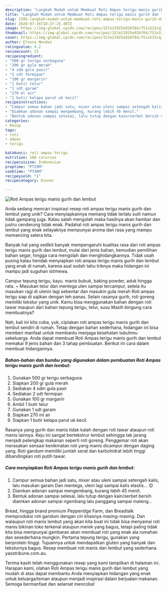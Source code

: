 ```yaml
---
description: "Langkah Mudah untuk Membuat Roti Ampas terigu manis gurih dan lembut, Enak Banget"
title: "Langkah Mudah untuk Membuat Roti Ampas terigu manis gurih dan lembut, Enak Banget"
slug: 1395-langkah-mudah-untuk-membuat-roti-ampas-terigu-manis-gurih-dan-lembut-enak-banget
date: 2020-07-16T18:37:25.407Z
image: https://img-global.cpcdn.com/recipes/157e21925e926f84/751x532cq70/roti-ampas-terigu-manis-gurih-dan-lembut-foto-resep-utama.jpg
thumbnail: https://img-global.cpcdn.com/recipes/157e21925e926f84/751x532cq70/roti-ampas-terigu-manis-gurih-dan-lembut-foto-resep-utama.jpg
cover: https://img-global.cpcdn.com/recipes/157e21925e926f84/751x532cq70/roti-ampas-terigu-manis-gurih-dan-lembut-foto-resep-utama.jpg
author: Elnora Mendez
ratingvalue: 4.2
reviewcount: 15
recipeingredient:
- "500 gr terigu serbaguna"
- "200 gr gula merah"
- "4 sdm gula pasir"
- "2 sdt fermipan"
- "100 gr margarin"
- "1 butir telur"
- "1 sdt garam"
- "270 ml air"
- "1 butir kelapa parut uk kecil"
recipeinstructions:
- "Campur semua bahan jadi satu, mixer atau uleni sampai setengah kalis, lalu masukan garam Dan mentega, uleni lagi sampai kalis elastis... 😊"
- "Diamkan adonan sampai mengembang, kurang lebih 45 menit."
- "Bentuk adonan sampai selesai, lalu tutup dengan kain/serbet bersih diamkan adonan sampai ngembang lalu panggang sampai mateng..."
categories:
- Resep
tags:
- roti
- ampas
- terigu

katakunci: roti ampas terigu 
nutrition: 168 calories
recipecuisine: Indonesian
preptime: "PT29M"
cooktime: "PT40M"
recipeyield: "1"
recipecategory: Dinner

---
```



![Roti Ampas terigu manis gurih dan lembut](https://img-global.cpcdn.com/recipes/157e21925e926f84/751x532cq70/roti-ampas-terigu-manis-gurih-dan-lembut-foto-resep-utama.jpg)

Anda sedang mencari inspirasi resep roti ampas terigu manis gurih dan lembut yang unik? Cara menyiapkannya memang tidak terlalu sulit namun tidak gampang juga. Kalau salah mengolah maka hasilnya akan hambar dan justru cenderung tidak enak. Padahal roti ampas terigu manis gurih dan lembut yang enak selayaknya mempunyai aroma dan rasa yang mampu memancing selera kita.

Banyak hal yang sedikit banyak mempengaruhi kualitas rasa dari roti ampas terigu manis gurih dan lembut, mulai dari jenis bahan, kemudian pemilihan bahan segar, hingga cara mengolah dan menghidangkannya. Tidak usah pusing kalau hendak menyiapkan roti ampas terigu manis gurih dan lembut yang enak di rumah, karena asal sudah tahu triknya maka hidangan ini mampu jadi suguhan istimewa.

Campur tepung terigu, kayu. manis bubuk, baking powder, aduk hingga rata. ~ Masukan telur dan mentega ulen sampai tercampur, setela itu masukan ragi di ulenin lagi sebentar dan masukin gula merah Roti ampas terigu siap di sajikan dengan teh panas. Selain rasanya gurih, roti goreng memiliki tekstur yang unik. Kamu bisa menggunakan bahan dengan roti tawar maupun dari bahan tepung terigu, telur, susu Masih bingung cara membuatnya?


Nah, kali ini kita coba, yuk, ciptakan roti ampas terigu manis gurih dan lembut sendiri di rumah. Tetap dengan bahan sederhana, hidangan ini bisa memberi manfaat untuk membantu menjaga kesehatan tubuhmu sekeluarga. Anda dapat membuat Roti Ampas terigu manis gurih dan lembut memakai 9 jenis bahan dan 3 tahap pembuatan. Berikut ini cara dalam membuat hidangannya.

<!--inarticleads1-->

##### Bahan-bahan dan bumbu yang digunakan dalam pembuatan Roti Ampas terigu manis gurih dan lembut:

1. Gunakan 500 gr terigu serbaguna
1. Siapkan 200 gr gula merah
1. Sediakan 4 sdm gula pasir
1. Sediakan 2 sdt fermipan
1. Gunakan 100 gr margarin
1. Ambil 1 butir telur
1. Gunakan 1 sdt garam
1. Siapkan 270 ml air
1. Siapkan 1 butir kelapa parut uk kecil.


Rasanya yang gurih dan manis tidak kalah dengan roti tawar ataupun roti manis lainnya. Keju ini sangat bertekstrur lembut sehingga tak jarang menjadi pelengkap makanan seperti roti goreng. Penggemar roti akan merasakan sensasi kenikmatan roti yang manis dicampur dengan daging yang. Roti gandum memiliki jumlah serat dan karbohidrat lebih tinggi dibandingkan roti putih tawar. 

<!--inarticleads2-->

##### Cara menyiapkan Roti Ampas terigu manis gurih dan lembut:

1. Campur semua bahan jadi satu, mixer atau uleni sampai setengah kalis, lalu masukan garam Dan mentega, uleni lagi sampai kalis elastis... 😊
1. Diamkan adonan sampai mengembang, kurang lebih 45 menit.
1. Bentuk adonan sampai selesai, lalu tutup dengan kain/serbet bersih diamkan adonan sampai ngembang lalu panggang sampai mateng...


Bread, hingga brand premium Pepperidge Farm, dan Breadtalk memproduksi roti gandum dengan ciri khasnya masing-masing. Dan walaupun roti manis lembut yang akan kita buat ini tidak bisa menyamai roti manis bikinan toko terkenal ataupun merek yang bagus, tetapi paling tidak kita bisa mempunyai gambaran akan membuat roti yang enak ala rumahan dan sesederhana mungkin. Pertama tepung terigu, gunakan yang berprotein tinggi. Tujuannya untuk mendapatkan gluten yang banyak dan teksturnya bagus. Resep membuat roti manis dan lembut yang sederhana. yasstribune.com.au. 

Terima kasih telah menggunakan resep yang kami tampilkan di halaman ini. Harapan kami, olahan Roti Ampas terigu manis gurih dan lembut yang mudah di atas dapat membantu Anda menyiapkan hidangan yang enak untuk keluarga/teman ataupun menjadi inspirasi dalam berjualan makanan. Semoga bermanfaat dan selamat mencoba!
